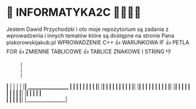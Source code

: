 # 🦼 INFORMATYKA2C 🦼🛬🏬🏬
Jestem Dawid Przychodzki i oto moje repozytorium są zadania z wprowadzenia i innych tematów które są dostępne na stronie Pana piskorowskijakub.pl
WPROWADZENIE C++ 👍
WARUNKOWA IF 👍
PETLA FOR 👍
ZMIENNE TABLICOWE 👍
TABLICE ZNAKOWE I STRING 👎



         |
         |
         | 
 ________|________
|                |
|                |
|________________|   ________________
|                |  |                |
|                |  |                |
|________________|  |________________|
|                |  |                |
|                |  |                |
|________________|  |________________|
|                |  |                |
|                |  |                |
|________________|  |________________|
|                |  |                |  
|                |  |                |
|________________|  |________________|
|                |  |                |  
|                |  |                |
|________________|  |________________|     
